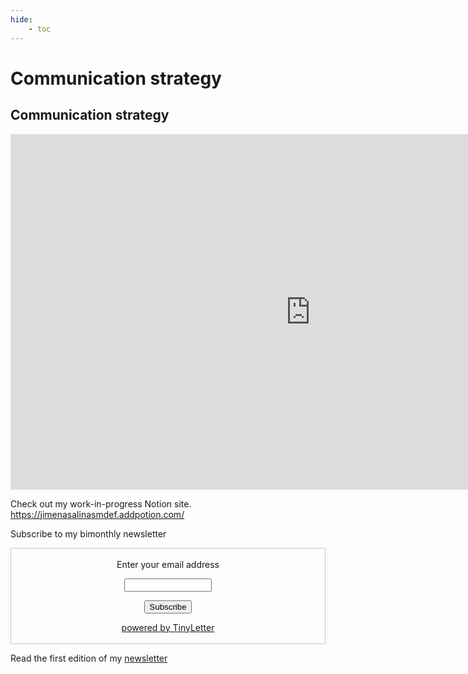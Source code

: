 ```yaml
---
hide:
    - toc
---
```


# Communication strategy

## Communication strategy

<iframe src="https://docs.google.com/presentation/d/e/2PACX-1vRWD-kFFSTZCJQ-FUt9BuMqar3mkXr9kQSFAhTCQQWNNDa-hxkVG9U4ouDWvwFWHB_qiFx85gF501tH/embed?start=false&loop=false&delayms=3000" frameborder="0" width="960" height="569" allowfullscreen="true" mozallowfullscreen="true" webkitallowfullscreen="true"></iframe>

Check out my work-in-progress Notion site.
https://jimenasalinasmdef.addpotion.com/

Subscribe to my bimonthly newsletter
<form style="border:1px solid #ccc;padding:3px;text-align:center;" action="https://tinyletter.com/jimenasalinasg" method="post" target="popupwindow" onsubmit="window.open('https://tinyletter.com/jimenasalinasg', 'popupwindow', 'scrollbars=yes,width=800,height=600');return true"><p><label for="tlemail">Enter your email address</label></p><p><input type="text" style="width:140px" name="email" id="tlemail" /></p><input type="hidden" value="1" name="embed"/><input type="submit" value="Subscribe" /><p><a href="https://tinyletter.com" target="_blank">powered by TinyLetter</a></p></form>

Read the first edition of my [newsletter](https://docs.google.com/document/d/e/2PACX-1vTFxqyoZKZhfV6v15KufvhSesaEVhUOvcjvZoGPmoJSi-lZOjLY7wdMHIwT5uT0siOSxaXe53t2RM9t/pub)
